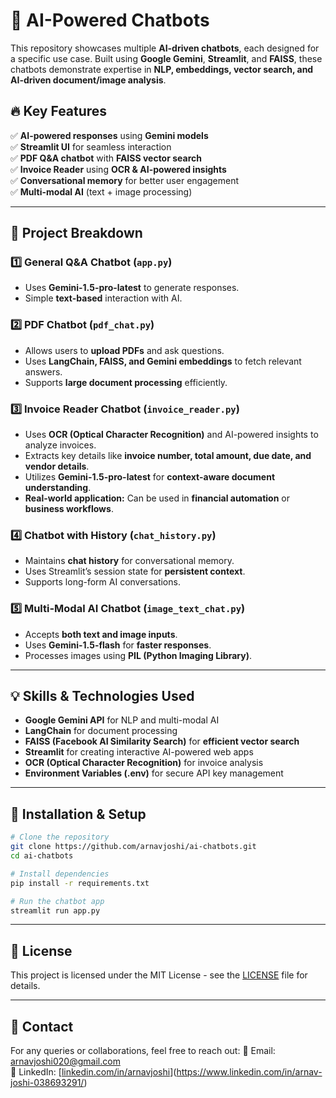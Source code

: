 # 🚀 AI-Powered Chatbots

This repository showcases multiple **AI-driven chatbots**, each designed for a specific use case. Built using **Google Gemini**, **Streamlit**, and **FAISS**, these chatbots demonstrate expertise in **NLP, embeddings, vector search, and AI-driven document/image analysis**.

## 🔥 Key Features

✅ **AI-powered responses** using **Gemini models**  
✅ **Streamlit UI** for seamless interaction  
✅ **PDF Q&A chatbot** with **FAISS vector search**  
✅ **Invoice Reader** using **OCR & AI-powered insights**  
✅ **Conversational memory** for better user engagement  
✅ **Multi-modal AI** (text + image processing)

---

## 📌 Project Breakdown

### 1️⃣ **General Q&A Chatbot** (`app.py`)
*   Uses **Gemini-1.5-pro-latest** to generate responses.
*   Simple **text-based** interaction with AI.

### 2️⃣ **PDF Chatbot** (`pdf_chat.py`)
*   Allows users to **upload PDFs** and ask questions.
*   Uses **LangChain, FAISS, and Gemini embeddings** to fetch relevant answers.
*   Supports **large document processing** efficiently.

### 3️⃣ **Invoice Reader Chatbot** (`invoice_reader.py`)
*   Uses **OCR (Optical Character Recognition)** and AI-powered insights to analyze invoices.
*   Extracts key details like **invoice number, total amount, due date, and vendor details**.
*   Utilizes **Gemini-1.5-pro-latest** for **context-aware document understanding**.
*   **Real-world application:** Can be used in **financial automation** or **business workflows**.

### 4️⃣ **Chatbot with History** (`chat_history.py`)
*   Maintains **chat history** for conversational memory.
*   Uses Streamlit’s session state for **persistent context**.
*   Supports long-form AI conversations.

### 5️⃣ **Multi-Modal AI Chatbot** (`image_text_chat.py`)
*   Accepts **both text and image inputs**.
*   Uses **Gemini-1.5-flash** for **faster responses**.
*   Processes images using **PIL (Python Imaging Library)**.

---

## 💡 Skills & Technologies Used

*   **Google Gemini API** for NLP and multi-modal AI
*   **LangChain** for document processing
*   **FAISS (Facebook AI Similarity Search)** for **efficient vector search**
*   **Streamlit** for creating interactive AI-powered web apps
*   **OCR (Optical Character Recognition)** for invoice analysis
*   **Environment Variables (.env)** for secure API key management

---

## 🚀 Installation & Setup

```bash
# Clone the repository
git clone https://github.com/arnavjoshi/ai-chatbots.git
cd ai-chatbots

# Install dependencies
pip install -r requirements.txt

# Run the chatbot app
streamlit run app.py
```

---

## 📜 License
This project is licensed under the MIT License - see the [LICENSE](LICENSE) file for details.

---

## 📩 Contact
For any queries or collaborations, feel free to reach out:
📧 Email: arnavjoshi020@gmail.com  
🔗 LinkedIn: [[linkedin.com/in/arnavjoshi](https://linkedin.com/in/arnavjoshi)](https://www.linkedin.com/in/arnav-joshi-038693291/)
